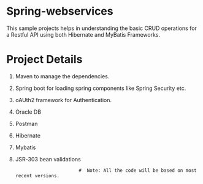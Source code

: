# Spring-webservices
  This sample projects helps in understanding the basic CRUD operations for a Restful API using both Hibernate and MyBatis Frameworks.
    
# Project Details
  1. Maven to manage the dependencies.
  2. Spring boot for loading spring components like Spring Security etc.
  3. oAUth2 framework for Authentication.
  4. Oracle DB 
  5. Postman
  6. Hibernate
  7. Mybatis
  8. JSR-303 bean validations
  
                                #  Note: All the code will be based on most recent versions.
 
